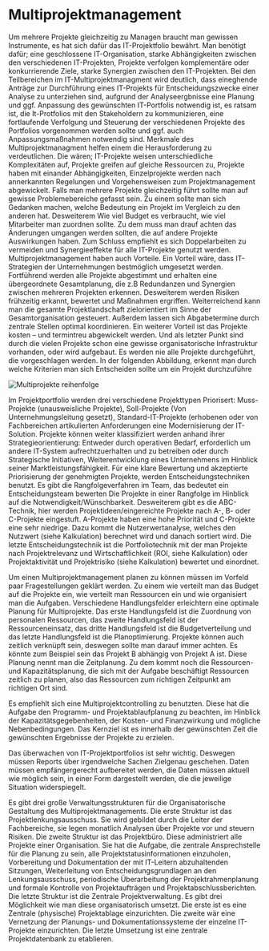﻿# Multiprojektmanagement
 
Um mehrere Projekte gleichzeitig zu Managen braucht man gewissen Instrumente, es hat sich dafür das IT-Projektfolio bewährt. Man benötigt dafür;  eine geschlossene IT-Organisation, starke Abhängigkeiten zwischen den verschiedenen IT-Projekten, Projekte verfolgen komplementäre oder konkurrierende Ziele, starke Synergien zwischen den IT-Projekten.
Bei den Teilbereichen im IT-Multiprojektmanagment wird deutlich, dass eineghende Anträge zur Durchführung eines IT-Projekts für Entscheidungszwecke einer Analyse zu unterziehen sind, aufgrund der Analyseergbnisse eine Planung und ggf. Anpassung des gewünschten IT-Portfolis notwendig ist, es ratsam ist, die It-Protfolios mit den Stakeholdern zu kommunizieren, eine fortlaufende Verfolgung und Steuerung der verschiedenen Projekte des Portfolios vorgenommen werden sollte und ggf. auch Anpassungsmaßnahmen notwendig sind.
Merkmale des Multiprojektmanagment helfen einem die Herausforderung zu verdeutlichen. 
Die wären; IT-Projekte weisen unterschiedliche Komplexitäten auf, Projekte greifen auf gleiche Ressourcen zu, Projekte haben mit einander Abhängigkeiten, Einzelprojekte werden nach annerkannten Regelungen und Vorgehensweisen zum Projektmanagement abgewickelt.
Falls man mehrere Projekte gleichzeitig führt sollte man auf gewisse Problemebereiche gefasst sein. Zu einem sollte man sich Gedanken machen, welche Bedeutung ein Projekt im Vergleich zu den anderen hat. Desweiterem Wie viel Budget es verbraucht, wie viel Mitarbeiter man zuordnen sollte. Zu dem muss man drauf achten das Änderungen umgangen werden sollten, die auf andere Projekte Auswirkungen haben. Zum Schluss empfiehlt es sich Doppelarbeiten zu vermeiden und Synergieeffekte für alle IT-Projekte genutzt werden.
Multiprojektmanagement haben auch Vorteile. Ein Vorteil wäre, dass IT-Strategien der Unternehmungen bestmöglich umgesetzt werden. Fortführend werden alle Projekte abgestimmt und erhalten eine übergeordnete Gesamtplanung, die z.B Redundanzen und Synergien zwischen mehreren Projekten erkennen. Desweiterem werden Risiken frühzeitig erkannt, bewertet und Maßnahmen ergriffen. Weiterreichend kann man die gesamte Projektlandschaft zielorientiert im Sinne der Gesamtorganisation gesteuert. Außerdem lassen sich Abgabetermine durch zentrale Stellen optimal koordinieren. Ein weiterer Vorteil ist das Projekte kosten – und termintreu abgewickelt werden. Und als letzter Punkt sind durch die vielen Projekte schon eine gewisse organisatorische Infrastruktur vorhanden, oder wird aufgebaut.
Es werden nie alle Projekte durchgeführt, die vorgeschlagen werden. In der folgenden Abbildung, erkennt man durch welche Kriterien man sich Entscheiden sollte um ein Projekt durchzuführe

![Multiprojekte reihenfolge](_images/planung/Muliprojekte_s11_Projektvorschläge)

Im Projektportfolio werden drei verschiedene Projekttypen Priorisert: Muss-Projekte (unausweisliche Projekte),  Soll-Projekte (Von Unternehmungsleitung gesetzt), Standard-IT-Projekte (erhobenen oder von Fachbereichen artikulierten Anforderungen eine Modernisierung der IT-Solution.
Projekte können weiter klassifiziert werden anhand ihrer Strategieorientierung: Entweder durch operativen Bedarf, erforderlich um andere IT-System aufrechtzuerhalten und zu betreiben oder durch Strategische Initiativen, Weiterentwicklung eines Unternehmens im Hinblick seiner Marktleistungsfähigkeit.
Für eine klare Bewertung und akzeptierte Priorisierung der genehmigten Projekte, werden Entscheidungstechniken benutzt. Es gibt die Rangfolgeverfahren im Team, das bedeutet ein Entscheidungsteam bewerten Die Projekte in einer Rangfolge im Hinblick auf die Notwendigkeit/Wünschbarkeit. Desweiterem gibt es die ABC-Technik, hier werden Projektideen/eingereichte Projekte nach A-, B- oder C-Projekte eingestuft. A-Projekte haben eine hohe Priorität und C-Projekte eine sehr niedrige. Dazu kommt die Nutzerwertanalyse, welches den Nutzwert (siehe Kalkulation) berechnet wird und danach sortiert wird. Die letzte Entscheidungstechnik ist die Portfoliotechnik mit der man Projekte nach Projektrelevanz und Wirtschaftlichkeit (ROI, siehe Kalkulation) oder Projektaktivität und Projektrisiko (siehe Kalkulation) bewertet und einordnet.

Um einen Multiprojektmanagement planen zu können müssen im Vorfeld paar Fragestellungen geklärt werden. Zu einem wie verteilt man das Budget auf die Projekte ein, wie verteilt man Ressourcen ein und wie organisiert man die Aufgaben.
Verschiedene Handlungsfelder erleichtern eine optimale Planung für Multiprojekte. Das erste Handlungsfeld ist die Zuordnung von personalen Ressourcen, das zweite Handlungsfeld ist der Ressourceneinsatz, das dritte Handlungsfeld ist die Budgetverteilung und das letzte Handlungsfeld ist die Planoptimierung.
Projekte können auch zeitlich verknüpft sein, deswegen sollte man darauf immer achten. Es könnte zum Beispiel sein das Projekt B abhängig von Projekt A ist. Diese Planung nennt man die Zeitplanung. 
Zu dem kommt noch die Ressourcen- und Kapazitätsplanung, die sich mit der Aufgabe beschäftigt Ressourcen zeitlich zu planen, also das Ressourcen zum richtigen Zeitpunkt am richtigen Ort sind.

Es empfiehlt sich eine Multiprojektcontrolling zu benutzten. Diese hat die Aufgabe den Programm- und Projektablaufplanung zu beachten, im Hinblick der Kapazitätsgegebenheiten, der Kosten- und Finanzwirkung und mögliche Nebenbedingungen.
Das Kernziel ist es innerhalb der gewünschten Zeit die gewünschten Ergebnisse der Projekte zu erzielen.

Das überwachen von IT-Projektportfolios ist sehr wichtig. Deswegen müssen Reports über irgendwelche Sachen Zielgenau geschehen. Daten müssen empfängergerecht aufbereitet werden, die Daten müssen aktuell wie möglich sein, in einer Form dargestellt werden, die die jeweilige Situation widerspiegelt.

Es gibt drei große Verwaltungsstrukturen für die Organisatorische Gestaltung des Multiprojektmanagements. Die erste Struktur ist das Projektlenkungsausschuss. Sie wird gebildet durch die Leiter der Fachbereiche, sie legen monatlich Analysen über Projekte vor und steuern Risiken.
Die zweite Struktur ist das Projektbüro. Diese administriert alle Projekte einer Organisation. Sie hat die Aufgabe, die zentrale Ansprechstelle für die Planung zu sein, alle Projektstatusinformationen einzuholen, Vorbereitung und Dokumentation der mit IT-Leitern abzuhaltenden Sitzungen, Weiterleitung von Entscheidungsgrundlagen an den Lenkungsausschuss, periodische Überarbeitung der Projektrahmenplanung und formale Kontrolle von Projektaufträgen und Projektabschlussberichten.
Die letzte Struktur ist die Zentrale Projektverwaltung. Es gibt drei Möglichkeit wie man diese organisatorisch umsetzt. Die erste ist es eine Zentrale (physische) Projektablage einzurichten. Die zweite wär eine Vernetzung der Planungs- und Dokumentationssysteme der einzelne IT-Projekte einzurichten. Die letzte Umsetzung ist eine zentrale Projektdatenbank zu etablieren.


